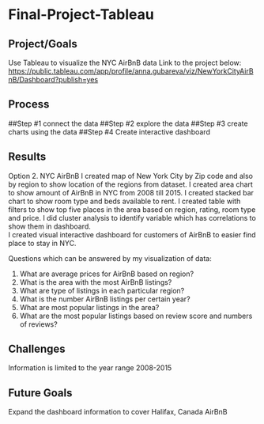 # Final-Project-Tableau

## Project/Goals
Use Tableau to visualize the NYC AirBnB data
Link to the project below:
https://public.tableau.com/app/profile/anna.gubareva/viz/NewYorkCityAirBnB/Dashboard?publish=yes


## Process

##Step #1 connect the data
##Step #2 explore the data
##Step #3 create charts using the data
##Step #4 Create interactive dashboard


## Results
Option 2. NYC AirBnB
I created map of New York City by Zip code and also by region to show location of the regions from dataset.
I created area chart to show amount of AirBnB in NYC from 2008 till 2015.
I created stacked bar chart to show room type and beds available to rent.
I created table with filters to show top five places in the area based on region, rating, room type and price.
I did cluster analysis to identify variable which has correlations to show them in dashboard.  
I created visual interactive dashboard for customers of AirBnB to easier find place to stay in NYC.

Questions which can be answered by my visualization of data:
1)	What are average prices for AirBnB based on region?
2)	What is the area with the most AirBnB listings?
3)	What are type of listings in each particular region?
4)	What is the number AirBnB listings per certain year?
5)	What are most popular listings in the area?
6)	What are the most popular listings based on review score and numbers of reviews?  



## Challenges 
Information is limited to the year range 2008-2015

## Future Goals
Expand the dashboard information to cover Halifax, Canada AirBnB
